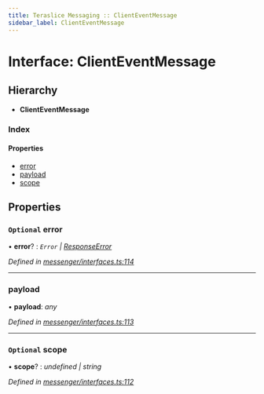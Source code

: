 ```yaml
---
title: Teraslice Messaging :: ClientEventMessage
sidebar_label: ClientEventMessage
---
```


# Interface: ClientEventMessage

## Hierarchy

* **ClientEventMessage**

### Index

#### Properties

* [error](clienteventmessage.md#optional-error)
* [payload](clienteventmessage.md#payload)
* [scope](clienteventmessage.md#optional-scope)

## Properties

### `Optional` error

• **error**? : *`Error` | [ResponseError](../overview.md#responseerror)*

*Defined in [messenger/interfaces.ts:114](https://github.com/terascope/teraslice/blob/5e4063e2/packages/teraslice-messaging/src/messenger/interfaces.ts#L114)*

___

###  payload

• **payload**: *any*

*Defined in [messenger/interfaces.ts:113](https://github.com/terascope/teraslice/blob/5e4063e2/packages/teraslice-messaging/src/messenger/interfaces.ts#L113)*

___

### `Optional` scope

• **scope**? : *undefined | string*

*Defined in [messenger/interfaces.ts:112](https://github.com/terascope/teraslice/blob/5e4063e2/packages/teraslice-messaging/src/messenger/interfaces.ts#L112)*
